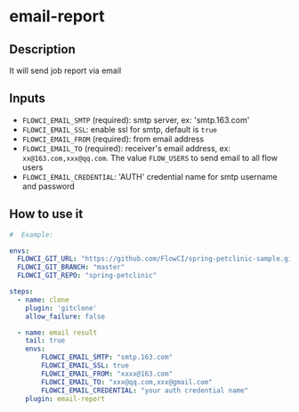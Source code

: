 # email-report

## Description

It will send job report via email

## Inputs

- `FLOWCI_EMAIL_SMTP` (required): smtp server, ex: 'smtp.163.com' 
- `FLOWCI_EMAIL_SSL`: enable ssl for smtp, default is `true`
- `FLOWCI_EMAIL_FROM` (required): from email address 
- `FLOWCI_EMAIL_TO` (required): receiver's email address, ex: `xx@163.com,xxx@qq.com`. The value `FLOW_USERS` to send email to all flow users
- `FLOWCI_EMAIL_CREDENTIAL`: 'AUTH' credential name for smtp username and password  

## How to use it

```yml
#  Example:

envs:
  FLOWCI_GIT_URL: "https://github.com/FlowCI/spring-petclinic-sample.git"
  FLOWCI_GIT_BRANCH: "master"
  FLOWCI_GIT_REPO: "spring-petclinic"

steps:
  - name: clone
    plugin: 'gitclone'
    allow_failure: false

  - name: email result
    tail: true
    envs:
        FLOWCI_EMAIL_SMTP: "smtp.163.com"
        FLOWCI_EMAIL_SSL: true
        FLOWCI_EMAIL_FROM: "xxxx@163.com"
        FLOWCI_EMAIL_TO: "xxx@qq.com,xxx@gmail.com"
        FLOWCI_EMAIL_CREDENTIAL: "your auth credential name"
    plugin: email-report 
```